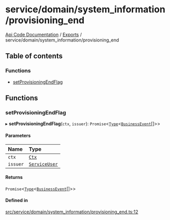 # service/domain/system\_information/provisioning\_end
 
[Api Code Documentation](../README.md) / [Exports](../modules.md) / service/domain/system\_information/provisioning\_end

## Table of contents

### Functions

- [setProvisioningEndFlag](service_domain_system_information_provisioning_end.md#setprovisioningendflag)

## Functions

### setProvisioningEndFlag

▸ **setProvisioningEndFlag**(`ctx`, `issuer`): `Promise`\<[`Type`](result.md#type)\<[`BusinessEvent`](service_domain_business_event.md#businessevent)[]\>\>

#### Parameters

| Name | Type |
| :------ | :------ |
| `ctx` | [`Ctx`](../interfaces/lib_ctx.Ctx.md) |
| `issuer` | [`ServiceUser`](../interfaces/service_domain_organization_service_user.ServiceUser.md) |

#### Returns

`Promise`\<[`Type`](result.md#type)\<[`BusinessEvent`](service_domain_business_event.md#businessevent)[]\>\>

#### Defined in

[src/service/domain/system_information/provisioning_end.ts:12](https://github.com/openkfw/TruBudget/blob/1602d8b/api/src/service/domain/system_information/provisioning_end.ts#L12)
